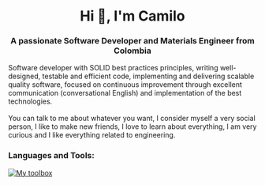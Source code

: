 <h1 align="center">Hi 👋, I'm Camilo</h1>
<h3 align="center">A passionate Software Developer and Materials Engineer from Colombia</h3>
<div align="left">Software developer with SOLID best practices principles, writing well-designed, testable and efficient code, implementing and delivering scalable quality software, focused on continuous improvement through excellent communication (conversational English) and implementation of the best technologies.</div>
<br/br>
<div align="left">You can talk to me about whatever you want, I consider myself a very social person, I like to make new friends, I love to learn about everything, I am very curious and I like everything related to engineering.</div>

<h3 align="left">Languages and Tools:</h3>

[![My toolbox](https://skillicons.dev/icons?i=js,nodejs,express,mysql,postgres,mongodb,docker,aws,html,css)](https://skillicons.dev)

<!--
- 🔭 I’m currently working on ...
- 🌱 I’m currently learning ...
- 👯 I’m looking to collaborate on ...
- 🤔 I’m looking for help with ...
- 💬 Ask me about ...
- 📫 How to reach me: ...
- 😄 Pronouns: ...
- ⚡ Fun fact: ...
-->
